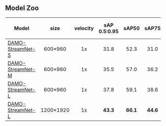 ## Model Zoo

|Model |size |velocity | sAP<br>0.5:0.95 | sAP50 |sAP75| coco pretrained models | weights |
| ------        |:---: | :---:       |:---:     |:---:  | :---: | :----: | :----: |
|[DAMO-StreamNet-S](./cfgs/streamnet_s.py)    |600×960  |1x      |31.8     |52.3 | 31.0 | [link](./models/coco_pretrained_models/yolox_s_drfpn.pth) | [link](./models/checkpoints/streamnet_s.pth) |
|[DAMO-StreamNet-M](./cfgs/streamnet_m.py)    |600×960  |1x      |35.5     |57.0 | 36.2 | [link](./models/coco_pretrained_models/yolox_m_drfpn.pth) | [link](./models/checkpoints/streamnet_m.pth) |
|[DAMO-StreamNet-L](./cfgs/streamnet_l.py)    |600×960  |1x      |37.8     |59.1 | 38.6 | [link](./models/coco_pretrained_models/yolox_l_drfpn.pth) | [link](./models/checkpoints/streamnet_l.pth) |
|[DAMO-StreamNet-L](./cfgs/streamnet_l_1200x1920.py)   |1200×1920  |1x      | **43.3** | **66.1** | **44.6** | [link](./models/coco_pretrained_models/yolox_l_drfpn.pth) | [link](./models/checkpoints/streamnet_l_1200x1920.pth) |


